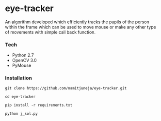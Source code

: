 # eye-tracker
An algorithm developed which efficiently tracks the pupils of the person within the frame which can be used to move mouse or make any other type of movements with simple call back function.

### Tech

- Python 2.7
- OpenCV 3.0
- PyMouse

### Installation

```
git clone https://github.com/namitjuneja/eye-tracker.git
```

```
cd eye-tracker
```

```
pip install -r requirements.txt
```

```
python j_sol.py
```
